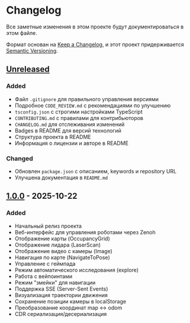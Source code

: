 # Changelog

Все заметные изменения в этом проекте будут документироваться в этом файле.

Формат основан на [Keep a Changelog](https://keepachangelog.com/ru/1.0.0/),
и этот проект придерживается [Semantic Versioning](https://semver.org/lang/ru/).

## [Unreleased]

### Added
- Файл `.gitignore` для правильного управления версиями
- Подробное `CODE_REVIEW.md` с рекомендациями по улучшению
- `tsconfig.json` с строгими настройками TypeScript
- `CONTRIBUTING.md` с правилами для контрибьюторов
- `CHANGELOG.md` для отслеживания изменений
- Badges в README для версий технологий
- Структура проекта в README
- Информация о лицензии и авторе в README

### Changed
- Обновлен `package.json` с описанием, keywords и repository URL
- Улучшена документация в `README.md`

## [1.0.0] - 2025-10-22

### Added
- Начальный релиз проекта
- Веб-интерфейс для управления роботами через Zenoh
- Отображение карты (OccupancyGrid)
- Отображение лидара (LaserScan)
- Отображение видео с камеры (Image)
- Навигация по карте (NavigateToPose)
- Управление с геймпада
- Режим автоматического исследования (explore)
- Работа с вейпоинтами
- Режим "змейки" для навигации
- Поддержка SSE (Server-Sent Events)
- Визуализация траектории движения
- Сохранение позиции камеры в localStorage
- Преобразование координат map ↔ odom
- CDR сериализация/десериализация

[Unreleased]: https://github.com/krikz/zenoh-camera-viewer/compare/v1.0.0...HEAD
[1.0.0]: https://github.com/krikz/zenoh-camera-viewer/releases/tag/v1.0.0
